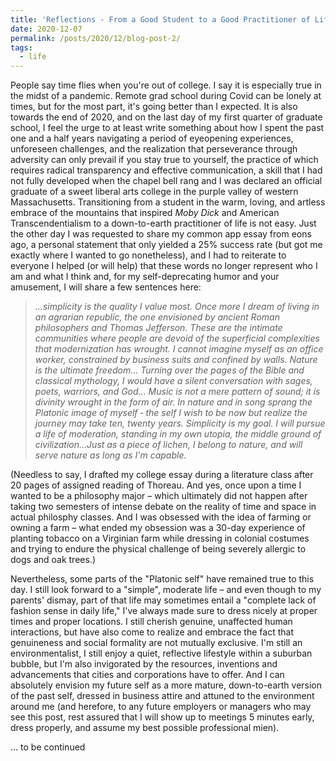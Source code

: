 ```yaml
---
title: 'Reflections - From a Good Student to a Good Practitioner of Life'
date: 2020-12-07
permalink: /posts/2020/12/blog-post-2/
tags:
  - life
---
```


People say time flies when you're out of college. I say it is especially true in the midst of a pandemic. Remote grad school during Covid can be lonely at times, but for the most part, it's going better than I expected. It is also towards the end of 2020, and on the last day of my first quarter of graduate school, I feel the urge to at least write something about how I spent the past one and a half years navigating a period of eyeopening experiences, unforeseen challenges, and the realization that perseverance through adversity can only prevail if you stay true to yourself, the practice of which requires radical transparency and effective communication, a skill that I had not fully developed when the chapel bell rang and I was declared an official graduate of a sweet liberal arts college in the purple valley of western Massachusetts. Transitioning from a student in the warm, loving, and artless embrace of the mountains that inspired <i>Moby Dick</i> and American Transcendentialism to a down-to-earth practitioner of life is not easy. Just the other day I was requested to share my common app essay from eons ago, a personal statement that only yielded a 25% success rate (but got me exactly where I wanted to go nonetheless), and I had to reiterate to everyone I helped (or will help) that these words no longer represent who I am and what I think and, for my self-deprecating humor and your amusement, I will share a few sentences here:

>    <i>...simplicity is the quality I value most. Once more I dream of living in an agrarian republic, the one envisioned by ancient Roman philosophers and Thomas Jefferson. These are the intimate communities where people are devoid of the superficial complexities that modernization has wrought. I cannot imagine myself as an office worker, constrained by business suits and confined by walls. Nature is the ultimate freedom... Turning over the pages of the Bible and classical mythology, I would have a silent conversation with sages, poets, warriors, and God... Music is not a mere pattern of sound; it is divinity wrought in the form of air. In nature and in song sprang the Platonic image of myself &dash; the self I wish to be now but realize the journey may take ten, twenty years. Simplicity is my goal. I will pursue a life of moderation, standing in my own utopia, the middle ground of civilization...Just as a piece of lichen, I belong to nature, and will serve nature as long as I'm capable.</i>

(Needless to say, I drafted my college essay during a literature class after 20 pages of assigned reading of Thoreau. And yes, once upon a time I wanted to be a philosophy major &ndash; which ultimately did not happen after taking two semesters of intense debate on the reality of time and space in actual philosphy classes. And I was obsessed with the idea of farming or owning a farm &ndash; what ended my obsession was a 30-day experience of planting tobacco on a Virginian farm while dressing in colonial costumes and trying to endure the physical challenge of being severely allergic to dogs and oak trees.)

Nevertheless, some parts of the "Platonic self" have remained true to this day. I still look forward to a "simple", moderate life &ndash; and even though to my parents' dismay, part of that life may sometimes entail a "complete lack of fashion sense in daily life," I've always made sure to dress nicely at proper times and proper locations. I still cherish genuine, unaffected human interactions, but have also come to realize and embrace the fact that genuineness and social formality are not mutually exclusive. I'm still an environmentalist, I still enjoy a quiet, reflective lifestyle within a suburban bubble, but I'm also invigorated by the resources, inventions and advancements that cities and corporations have to offer. And I can absolutely envision my future self as a more mature, down-to-earth version of the past self, dressed in business attire and attuned to the environment around me (and herefore, to any future employers or managers who may see this post, rest assured that I will show up to meetings 5 minutes early, dress properly, and assume my best possible professional mien). 

... to be continued
